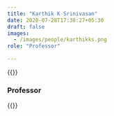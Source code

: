 ```yaml
---
title: "Karthik K Srinivasan"
date: 2020-07-28T17:38:27+05:30
draft: false
images:
  - /images/people/karthikks.png
role: "Professor"

---
```


{{<rawhtml>}}
<h3><b>Professor</b></h3>
{{</rawhtml>}}